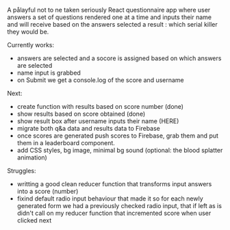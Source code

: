 A pålayful not to ne taken seriously React questionnaire app where user answers a set of questions rendered one at a time and inputs their name and will receive based on the answers selected a result : which serial killer they would be.

Currently works:

- answers are selected and a socore is assigned based on which answers are selected
- name input is grabbed
- on Submit we get a console.log of the score and username

Next:

- create function with results based on score number (done)
- show results based on score obtained (done)
- show result box after username inputs their name (HERE)
- migrate both q&a data and results data to Firebase
- once scores are generated push scores to Firebase, grab them and put them in a leaderboard component.
- add CSS styles, bg image, minimal bg sound (optional: the blood splatter animation)

Struggles:

- writting a good clean reducer function that transforms input answers into a score (number)
- fixind default radio input behaviour that made it so for each newly generated form we had a previously checked radio input, that if left as is didn't call on my reducer function that incremented score when user clicked next
